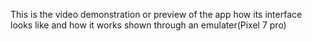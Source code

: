 This is the video demonstration or preview of the app how its interface looks like and how it works shown through an emulater(Pixel 7 pro)
